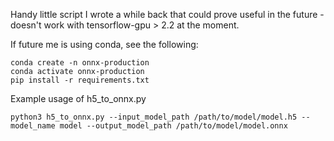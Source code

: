 Handy little script I wrote a while back that could prove useful in the future - doesn't work with tensorflow-gpu > 2.2 at the moment.

If future me is using conda, see the following:

~~~
conda create -n onnx-production
conda activate onnx-production
pip install -r requirements.txt
~~~


Example usage of h5_to_onnx.py

~~~
python3 h5_to_onnx.py --input_model_path /path/to/model/model.h5 --model_name model --output_model_path /path/to/model/model.onnx
~~~
